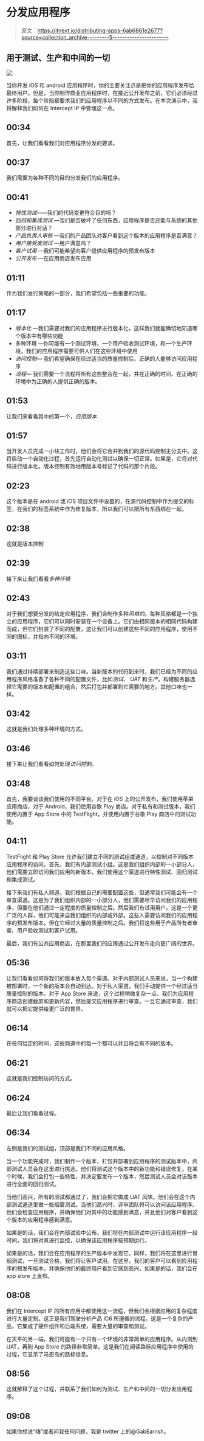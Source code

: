 # 分发应用程序

> 原文：<https://itnext.io/distributing-apps-6ab6861e2677?source=collection_archive---------5----------------------->

## 用于测试、生产和中间的一切

![](img/48cc46a35dd0b7f2cc12c5c0187b7f2d.png)

当你开发 iOS 和 android 应用程序时，你的主要关注点是把你的应用程序发布给最终用户。但是，当你制作商业应用程序时，在接近公开发布之前，它们必须经过许多阶段，每个阶段都要求我们的应用程序以不同的方式发布。在本次演示中，我将解释我们如何在 Intercept IP 中管理这一点。

## **00:34**

首先，让我们看看我们对应用程序分发的要求。

## **00:37**

我们需要为各种不同的目的分发我们的应用程序。

## **00:41**

*   *特性测试*——我们的代码变更符合目的吗？
*   *回归和集成测试* —我们是否破坏了任何东西，应用程序是否还能与系统的其他部分进行对话？
*   *产品负责人审核* —我们的产品团队对客户看到这个版本的应用程序是否满意？
*   *用户接受度测试* —用户满意吗？
*   *客户试用* —我们可能希望向客户提供应用程序的预发布版本
*   *公开发布* —在应用商店发布应用

## 01:11

作为我们发行策略的一部分，我们希望包括一些重要的功能。

## 01:17

*   *版本化* —我们需要对我们的应用程序进行版本化，这样我们就能确切地知道哪个版本中有哪些功能
*   多种环境 —你可能有一个测试环境，一个用户验收测试环境，和一个生产环境，我们的应用程序需要可供人们在这些环境中使用
*   *访问控制—* 我们希望确保在经过适当的质量控制后，正确的人能够访问应用程序
*   *流程—* 我们需要一个流程将所有这些整合在一起，并在正确的时间、在正确的环境中为正确的人提供正确的版本。

## 01:53

让我们来看看其中的第一个，*应用版本*

## 01:57

当开发人员完成一小块工作时，他们会将它合并到我们的源代码控制主分支中。这将启动一个自动化过程，首先运行自动化测试以确保一切正常。如果是，它将对代码进行版本化。版本控制有效地用版本号标记了代码的那个片段。

## **02:23**

这个版本是在 android 或 iOS 项目文件中设置的，在源代码控制中作为提交的标签，在我们的标签系统中作为修复版本，所以我们可以把所有东西绑在一起。

## 02:38

这就是版本控制

## 02:39

接下来让我们看看*多种环境*

## 02:43

对于我们想要分发的给定应用程序，我们会制作多种*风格的*。每种风格都是一个独立的应用程序，它们可以同时安装在一个设备上。它们由相同版本的相同代码构建而成，但它们封装了不同的配置，这让我们可以创建这些不同的应用程序，使用不同的图标，并指向不同的环境。

## 03:11

我们通过持续部署来制造这些口味。当新版本的代码到来时，我们已经为不同的应用程序风格准备了各种不同的配置文件，比如*测试*、 *UAT* 和*生产*。构建服务器选择它需要的版本和配置的组合，然后打包并部署到它需要的地方。其他口味也一样。

## 03:42

这就是我们处理多种环境的方式。

## 03:46

接下来让我们看看如何处理*访问控制*。

## 03:48

首先，我要谈谈我们使用的不同平台。对于在 iOS 上的公开发布，我们使用苹果应用商店，对于 Android，我们使用谷歌 Play 商店。对于私有和测试版本，我们使用内置于 App Store 中的 TestFlight，并使用内置于谷歌 Play 商店中的测试功能。

## 04:11

TestFlight 和 Play Store 允许我们建立不同的测试组或通道，以控制对不同版本应用程序的访问。首先，我们有内部测试小组。这是我们组织内部的一小部分人，他们需要立即访问我们应用的新版本。我们使用这个渠道进行特性测试、回归测试和集成测试。

接下来我们有私人频道。我们根据自己的需要配置这些，但通常我们可能会有一个审查渠道。这是为了我们组织内部的一小部分人，他们需要尽早访问我们的应用程序，但要在他们通过一定程度的质量控制之后。然后我们有试用用户。这是一个更广泛的人群，他们可能来自我们组织的内部或外部。这些人需要访问我们的应用程序的预发布版本，但在它经过大量的质量控制之后。我们将这些用于产品所有者审查、用户验收测试和客户试用。

最后，我们有公共应用商店，在那里我们的应用通过公开发布走向更广阔的世界。

## 05:36

让我们看看如何将我们的版本放入每个渠道。对于内部测试人员来说，当一个构建被部署时，一个新的版本会自动到达。对于私人渠道，我们手动提供一个经过适当质量控制的版本。对于 App Store 来说，这个过程稍微复杂一点。我们为应用程序商店创建截屏和更新内容，然后提交应用程序进行审查。一旦它通过审查，我们就可以把它提供给更广泛的世界。

## 06:14

在任何给定的时间，这些频道中的每一个都可以并且将会有不同的版本。

## 06:21

这就是我们控制访问的方式。

## 06:24

最后让我们看看过程。

## 06:34

左侧是我们的测试组，顶部是我们不同的应用风格。

当一个功能完成时，我们制作一个版本，打包并部署到应用程序的测试版本中，内部测试人员会在这里进行挑选。他们将测试这个版本中的新功能和错误修复。在某个时候，我们会打包一些特性，并决定要发布一个版本，然后测试人员会对该版本进行全面的回归测试。

当他们高兴，所有的测试都通过了，我们会把它做成 UAT 风味。他们会在这个内部测试通道里做一些烟雾测试。当他们高兴时，评审团队将可以访问该应用程序。他们会检查应用程序，并确保他们对其中的功能感到满意，并且他们对客户看到这个版本的应用程序感到满意。

如果是的话，我们会在内部试验中公布。我们将在内部测试中运行该应用程序一段时间，我们将对其进行监控，以确保该应用程序按预期运行。

如果是的话，我们会在应用程序的生产版本中发现它。同样，我们将在这里进行冒烟测试，一旦测试合格，我们将让客户试用。在这里，我们的客户可以看到应用程序的预发布版本，并确保他们的最终用户看到它感到高兴。如果是的话，我们会在 app store 上发布。

## 08:08

我们在 Intercept IP 的所有应用中都使用这一流程，但我们会根据应用的复杂程度进行大量定制。这正是我们驾驶分析产品 IC6 所遵循的流程。这是一个复杂的产品，它集成了硬件组件和后端系统，需要大量的审查和测试。

在天平的另一端，我们可能有一个只有一个环境的非常简单的应用程序。从内测到 UAT，再到 App Store 的路径非常简单。这是我们在阅读路标应用程序中使用的过程，它显示了马恩岛的路标信息。

## 08:56

这就解释了这个过程，并联系了我们如何为测试、生产和中间的一切分发应用程序。

## 09:08

如果你想说“嗨”或者问我任何问题，我是 twitter 上的@GabEarnsh。
